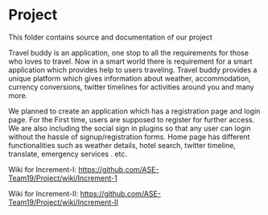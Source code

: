 # Project


This folder contains source and documentation of our project 

Travel buddy is an application, one stop to all the requirements for those who loves to travel. Now in a smart world there is requirement for a smart application which provides help to users traveling. Travel buddy provides a unique platform which gives information about weather, accommodation, currency conversions, twitter timelines for activities around you and many more. 

We planned to create an application which has a registration page and login page. For the First time, users are supposed to register for further access. We are also including the social sign in plugins so that any user can login without the hassle of signup/registration forms. Home page has different functionalities such as weather details, hotel search, twitter timeline, translate,  emergency services . etc. 


Wiki for Increment-I:  https://github.com/ASE-Team19/Project/wiki/Increment-1

Wiki for Increment-II: https://github.com/ASE-Team19/Project/wiki/Increment-II
